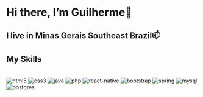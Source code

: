 # Hi there, I’m Guilherme👋
## I live in Minas Gerais Southeast Brazil📫
  
## My Skills
<div style="display: inline_block"><br/>
<img align="center" alt="html5" src"https://img.shields.io/badge/HTML5-E34F26?style=for-the-badge&logo=html5&logoColor=white" />
<img align="center" alt="css3" src"https://img.shields.io/badge/CSS3-1572B6?style=for-the-badge&logo=css3&logoColor=white" />
<img align="center" alt="java" src"https://img.shields.io/badge/Java-ED8B00?style=for-the-badge&logo=openjdk&logoColor=white" />
<img align="center" alt="php" src"https://img.shields.io/badge/PHP-777BB4?style=for-the-badge&logo=php&logoColor=white" />
<img align="center" alt="react-native" src"https://img.shields.io/badge/React_Native-20232A?style=for-the-badge&logo=react&logoColor=61DAFB" />
<img align="center" alt="bootstrap" src"https://img.shields.io/badge/Bootstrap-563D7C?style=for-the-badge&logo=bootstrap&logoColor=white" />
<img align="center" alt="spring" src"https://img.shields.io/badge/Spring-6DB33F?style=for-the-badge&logo=spring&logoColor=white" />
<img align="center" alt="mysql" src"https://img.shields.io/badge/MySQL-00000F?style=for-the-badge&logo=mysql&logoColor=white" />
<img align="center" alt="postgres" src"https://img.shields.io/badge/PostgreSQL-316192?style=for-the-badge&logo=postgresql&logoColor=white" />
</div>

<!---
devguina/devguina is a ✨ special ✨ repository because its `README.md` (this file) appears on your GitHub profile.
You can click the Preview link to take a look at your changes.
--->
